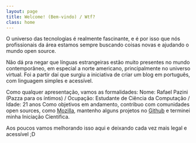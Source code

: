 ```yaml
---
layout: page
title: Welcome! (Bem-vindo) / Wtf?
class: home
---
```


O universo das tecnologias é realmente fascinante, e é por isso que nós profissionais da área estamos sempre buscando coisas novas e ajudando o mundo open source. 

Não dá pra negar que línguas estrangeiras estão muito presentes no mundo contemporâneo, em especial a norte americano, principalmente no universo virtual. Foi a partir daí que surgiu a iniciativa de criar um blog em português, com linguagem simples e acessível. 

Como qualquer apresentação, vamos as formalidades: Nome: Rafael Pazini (Pazza para os íntimos) / Ocupação: Estudante de Ciência da Computação / Idade: 21 anos Como objetivos em andamento, contribuo com comunidades open sources, como [Mozilla][1], mantenho alguns projetos no [Github][2] e terminei minha Iniciação Cientifica.

Aos poucos vamos melhorando isso aqui e deixando cada vez mais legal e acessível ;D


[1]: https://developer.mozilla.org/en-US/docs/MDN/Contribute "Mozilla Contribute"
[2]: https://github.com/rflpazini "Github Rafael Pazini"
